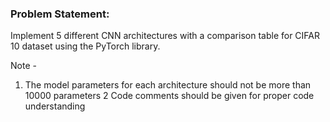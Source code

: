 ### Problem Statement:
Implement 5 different CNN architectures with a comparison table for CIFAR 10
dataset using the PyTorch library.

Note -
1. The model parameters for each architecture should not be more than 10000
parameters
2 Code comments should be given for proper code understanding